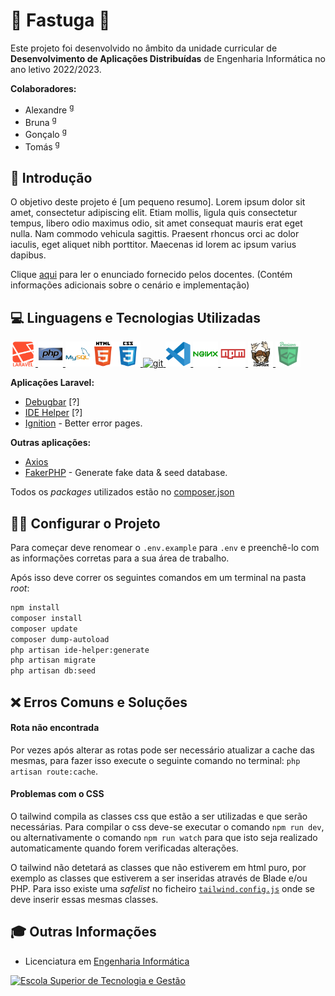 # :hamburger: Fastuga :fries:

<p>Este projeto foi desenvolvido no âmbito da unidade curricular de <b>Desenvolvimento de Aplicações Distribuídas</b> de Engenharia Informática no ano letivo 2022/2023.</p>
<b>Colaboradores:</b>

- Alexandre <sup>[g](https://github.com/Alex-Jer)</sup>
- Bruna <sup>[g](https://github.com/bbarbie)</sup>
- Gonçalo <sup>[g](https://github.com/trwygon)</sup>
- Tomás <sup>[g](https://github.com/TomasPereiraa)</sup>

## :pencil: Introdução

O objetivo deste projeto é [um pequeno resumo].
Lorem ipsum dolor sit amet, consectetur adipiscing elit. Etiam mollis, ligula quis consectetur tempus, libero odio maximus odio, sit amet consequat mauris erat eget nulla. Nam commodo vehicula sagittis. Praesent rhoncus orci ac dolor iaculis, eget aliquet nibh porttitor. Maecenas id lorem ac ipsum varius dapibus.

Clique [aqui](materials/2022-23-EI-DAD-Project.pdf) para ler o enunciado fornecido pelos docentes.
(Contém informações adicionais sobre o cenário e implementação)

## :computer: Linguagens e Tecnologias Utilizadas

<p><a href="https://laravel.com/" target="_blank" rel="noreferrer"> <img src="https://raw.githubusercontent.com/devicons/devicon/master/icons/laravel/laravel-plain-wordmark.svg" alt="laravel" title="Laravel" width="40" height="40" /></a><a href="https://www.php.net" target="_blank" rel="noreferrer"> <img src="https://raw.githubusercontent.com/devicons/devicon/master/icons/php/php-original.svg" alt="php" title="PHP" width="40" height="40" /></a><a href="https://www.mysql.com/" target="_blank" rel="noreferrer"> <img src="https://raw.githubusercontent.com/devicons/devicon/master/icons/mysql/mysql-original-wordmark.svg" alt="mysql" title="MySQL" width="40" height="40" /></a><!--<a href="https://tailwindcss.com" target="_blank" rel="noreferrer"> <img src="https://raw.githubusercontent.com/devicons/devicon/master/icons/tailwindcss/tailwindcss-plain.svg" alt="tailwind" title="Tailwind CSS" width="40" height="40" /></a>--><img src="https://raw.githubusercontent.com/devicons/devicon/master/icons/html5/html5-original-wordmark.svg" alt="html5" title="HTML5" width="40" height="40" /><img src="https://raw.githubusercontent.com/devicons/devicon/master/icons/css3/css3-original-wordmark.svg" alt="css3" title="CSS3" width="40" height="40" /><a href="https://git-scm.com/" target="_blank" rel="noreferrer"> <img src="https://www.vectorlogo.zone/logos/git-scm/git-scm-icon.svg" alt="git" title="Git" width="40" height="40" /></a><a href="https://code.visualstudio.com" target="_blank" rel="noreferrer"> <img src="https://raw.githubusercontent.com/devicons/devicon/master/icons/vscode/vscode-original.svg" alt="vscode" title="Visual Studio Code" width="40" height="40" /></a><a href="https://www.nginx.com" target="_blank" rel="noreferrer"> <img src="https://raw.githubusercontent.com/devicons/devicon/master/icons/nginx/nginx-original.svg" alt="nginx" title="NGINX" width="40" height="40" /></a><a href="https://www.npmjs.com" target="_blank" rel="noreferrer"> <img src="https://raw.githubusercontent.com/devicons/devicon/master/icons/npm/npm-original-wordmark.svg" alt="npm" title="NPM" width="40" height="40" /></a><a href="https://getcomposer.org" target="_blank" rel="noreferrer"> <img src="https://raw.githubusercontent.com/devicons/devicon/master/icons/composer/composer-original.svg" alt="composer" title="Composer" width="40" height="40" /></a><!--<a href="https://heroicons.dev" target="_blank" rel="noreferrer"> <img src="https://heroicons.dev/static/favicon.ico" alt="hero icons" title="Heroicons" width="40" height="40" /></a>--><a href="https://github.com/devicons/devicon" target="_blank" rel="noreferrer"> <img src="https://raw.githubusercontent.com/devicons/devicon/master/icons/devicon/devicon-original-wordmark.svg" alt="devicon" title="Devicon" width="40" height="40" /></a></p>
<b>Aplicações Laravel:</b>

<!--- [Mail CSS Inliner](https://github.com/fedeisas/laravel-mail-css-inliner) **[!TODO!]**-->

- [Debugbar](https://github.com/barryvdh/laravel-debugbar) [?]
- [IDE Helper](https://github.com/barryvdh/laravel-ide-helper) [?]
- [Ignition](https://github.com/spatie/laravel-ignition) - Better error pages.

<p></p>
<b>Outras aplicações:</b>

- [Axios](https://github.com/axios/axios)
- [FakerPHP](https://github.com/fakerphp/faker) - Generate fake data & seed database.

Todos os _packages_ utilizados estão no [composer.json](composer.json)

## :man_technologist: Configurar o Projeto

Para começar deve renomear o `.env.example` para `.env` e preenchê-lo com as informações corretas para a sua área de trabalho.

Após isso deve correr os seguintes comandos em um terminal na pasta _root_:

```bash
npm install
composer install
composer update
composer dump-autoload
php artisan ide-helper:generate
php artisan migrate
php artisan db:seed
```

## :x: Erros Comuns e Soluções

#### Rota não encontrada

Por vezes após alterar as rotas pode ser necessário atualizar a cache das mesmas, para fazer isso execute o seguinte comando no terminal: `php artisan route:cache`.

#### Problemas com o CSS

O tailwind compila as classes css que estão a ser utilizadas e que serão necessárias. Para compilar o css deve-se executar o comando `npm run dev`, ou alternativamente o comando `npm run watch` para que isto seja realizado automaticamente quando forem verificadas alterações.

O tailwind não detetará as classes que não estiverem em html puro, por exemplo as classes que estiverem a ser inseridas através de Blade e/ou PHP. Para isso existe uma _safelist_ no ficheiro [`tailwind.config.js`](tailwind.config.js) onde se deve inserir essas mesmas classes.

<!--## :100: Avaliação Final

Obtivemos uma classificação de <b>17,7 valores</b> (em 20). As cotações em cada ponto foram as seguintes:

<img src="materials/nota.png"/>

<p></p>
<b>Notas do docente:</b>

- Não permitem alterar password.
- Têm muitas validações nullable.
- No carrinho não permitem adicionar o mesmo lugar a duas sessões diferentes do mesmo filme (e assinalaram a verde na vista os mesmos lugares em todas as sessões do mesmo filme).
- No registo próprio, não é criado o "Cliente", logo dá erro.
- Devia-se pedir o nome, NIF, ref_pagamento e tipo_pagamento ao cliente, para ele alterar os dados.
- Não enviam o pdf para o email.
-->

## :mortar_board: Outras Informações

- Licenciatura em [Engenharia Informática](https://www.ipleiria.pt/curso/licenciatura-em-engenharia-informatica/)

<a href="https://www.ipleiria.pt/estg/"><img src="https://www.ipleiria.pt/normasgraficas/wp-content/uploads/sites/80/2017/09/estg_h-01.jpg" width="300" alt="Escola Superior de Tecnologia e Gestão" title="Escola Superior de Tecnologia e Gestão"></a>
